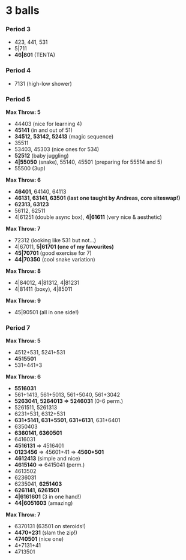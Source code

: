 # 3 balls

### Period 3

- 423, 441, 531
- 5|711
- **46|801** (TENTA)

### Period 4

- 7131 (high-low shower)

### Period 5

**Max Throw: 5**  
- 44403 (nice for learning 4)
- **45141** (in and out of 51)
- **34512, 53142, 52413** (magic sequence)
- 35511
- 53403, 45303 (nice ones for 534)
- **52512** (baby juggling)
- **4|55050** (snake), 55140, 45501 (preparing for 55514 and 5)
- 55500 (3up)

**Max Throw: 6**  
- **46401**, 64140, 64113
- **46131, 63141, 63501 (last one taught by Andreas, core siteswap!)**
- **62313, 63123**
- 56112, 62511
- 4|61251 (double async box), **4|61611** (very nice & aesthetic)

**Max Throw: 7**  
- 72312 (looking like 531 but not...)
- 4|67011, **5|61701 (one of my favourites)**
- **45|70701** (good exercise for 7)
- **44|70350** (cool snake variation)

**Max Throw: 8**  
- 4|84012, 4|81312, 4|81231
- 4|81411 (boxy), 4|85011

**Max Throw: 9**  
- 45|90501 (all in one side!)

### Period 7

**Max Throw: 5**  
- 4512+531, 5241+531
- **4515501**
- 531+441+3

**Max Throw: 6**  
- **5516031**                                                                   
- 561+1413, 561+5013, 561+5040, 561+3042                                        
- **5263041, 5264013 => 5246031** (0-6 perm.)                                   
- 5261511, 5261313
- 6231+531, 6312+531
- **631+5141, 631+5501, 631+6131**, 631+6401
- 6350403
- **6360141, 6360501**
- 6416031
- **4516131** => 4516401
- **0123456** => 45601+41 => **4560+501**
- **4612413** (simple and nice)
- **4615140** => 6415041 (perm.)
- 4613502
- 6236031
- 6235041, **6251403**
- **6261141, 6261501**
- **4|6161601** (3 in one hand!)
- **44|6051603** (amazing)

**Max Throw: 7**  
- 6370131 (63501 on steroids!)
- **4470+231** (slam the zip!)
- **4740501** (nice one)
- 4+7131+41
- 4713501
